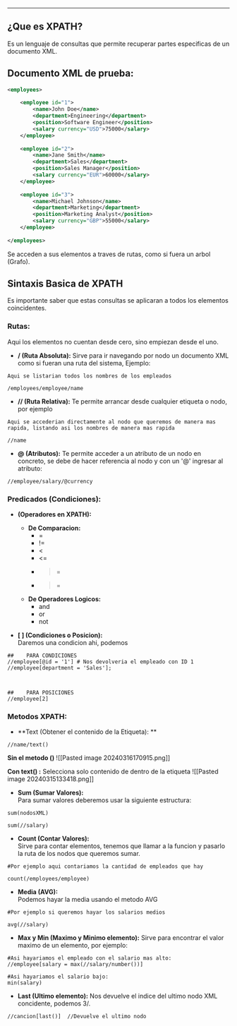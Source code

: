 
---
## ¿Que es XPATH?
Es un lenguaje de consultas que permite recuperar partes especificas de un documento XML.

## Documento XML de prueba:

```xml
<employees>
	
    <employee id="1">
        <name>John Doe</name>
        <department>Engineering</department>
        <position>Software Engineer</position>
        <salary currency="USD">75000</salary>
    </employee>
    
    <employee id="2">
        <name>Jane Smith</name>
        <department>Sales</department>
        <position>Sales Manager</position>
        <salary currency="EUR">60000</salary>
    </employee>
    
    <employee id="3">
        <name>Michael Johnson</name>
        <department>Marketing</department>
        <position>Marketing Analyst</position>
        <salary currency="GBP">55000</salary>
    </employee>
	
</employees>
```

Se acceden a sus elementos a traves de rutas, como si fuera un arbol (Grafo).


## Sintaxis Basica de XPATH
Es importante saber que estas consultas se aplicaran a todos los elementos coincidentes.

### Rutas:
Aqui los elementos no cuentan desde cero, sino empiezan desde el uno.

- **/  (Ruta Absoluta):**
	Sirve para ir navegando por nodo un documento XML como si fueran una ruta del sistema, Ejemplo:
	
```xpath
Aqui se listarian todos los nombres de los empleados

/employees/employee/name
```


- **//  (Ruta Relativa):**
	 Te permite arrancar desde cualquier etiqueta o nodo, por ejemplo
	
```xpath
Aqui se accederian directamente al nodo que queremos de manera mas rapida, listando asi los nombres de manera mas rapida

//name
```

- **@  (Atributos):**
	 Te permite acceder a un atributo de un nodo en concreto, se debe de hacer referencia al nodo y con un '@' ingresar al atributo:
	 
```xpath
//employee/salary/@currency
```

### Predicados (Condiciones):

- **(Operadores en XPATH):**
	 - **De Comparacion:**
		 - = 
		 - !=
		 - <
		 - <=
		 - >=
		 - >=
	 - **De Operadores Logicos:**
		- and 
		- or
		- not


- **[ ]    (Condiciones o Posicion):**  
     Daremos una condicion ahi, podemos
	 
```xpath
##    PARA CONDICIONES  
//employee[@id = '1'] # Nos devolveria el empleado con ID 1
//employee[department = 'Sales'];



##    PARA POSICIONES 
//employee[2]
```


### Metodos XPATH:

- **Text (Obtener el contenido de la Etiqueta): **  
	 
```xpath
//name/text()
```

**Sin el metodo ()**
![[Pasted image 20240316170915.png]]

**Con text() :**
Selecciona solo contenido de dentro de la etiqueta
![[Pasted image 20240315133418.png]]

- **Sum (Sumar Valores):**  
	  Para sumar valores deberemos usar la siguiente estructura:
	
```xpath
sum(nodosXML)  

sum(//salary)
```

- **Count (Contar Valores):**  
	 Sirve para contar elementos, tenemos que llamar a la funcion y pasarlo la ruta de los nodos que queremos sumar. 
	 
```xpath
#Por ejemplo aqui contariamos la cantidad de empleados que hay

count(/employees/employee)
```


- **Media (AVG):**  
	 Podemos hayar la media usando el metodo AVG
```XPATH
#Por ejemplo si queremos hayar los salarios medios

avg(//salary)
```

- **Max y Min (Maximo y Minimo elemento):** 
	 Sirve para encontrar el valor maximo de un elemento, por ejemplo:
	
```xpath
#Asi hayariamos el empleado con el salario mas alto:
//employee[salary = max(//salary/number())]

#Asi hayariamos el salario bajo:
min(salary)

```


- **Last (Ultimo elemento):** 
	 Nos devuelve el indice del ultimo nodo XML concidente, podemos 3/.
	 
```xpath
//cancion[last()]  //Devuelve el ultimo nodo 
```
